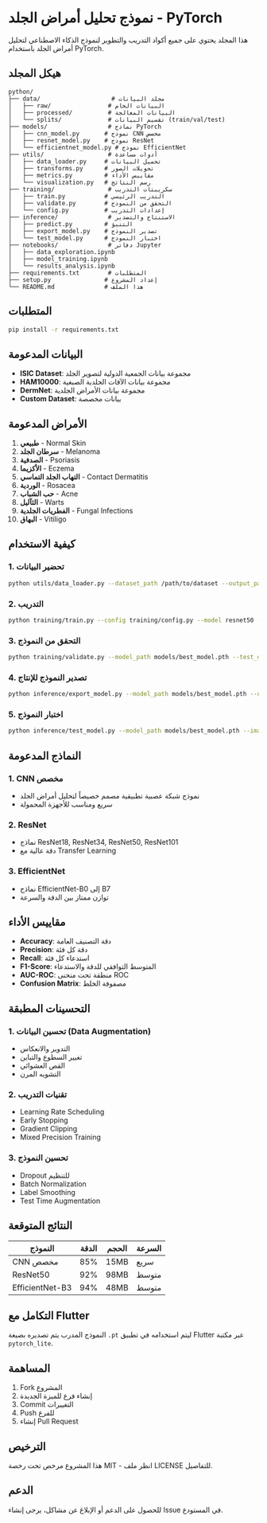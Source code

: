 # نموذج تحليل أمراض الجلد - PyTorch

هذا المجلد يحتوي على جميع أكواد التدريب والتطوير لنموذج الذكاء الاصطناعي لتحليل أمراض الجلد باستخدام PyTorch.

## هيكل المجلد

```
python/
├── data/                    # مجلد البيانات
│   ├── raw/                # البيانات الخام
│   ├── processed/          # البيانات المعالجة
│   └── splits/             # تقسيم البيانات (train/val/test)
├── models/                 # نماذج PyTorch
│   ├── cnn_model.py       # نموذج CNN مخصص
│   ├── resnet_model.py    # نموذج ResNet
│   └── efficientnet_model.py # نموذج EfficientNet
├── utils/                  # أدوات مساعدة
│   ├── data_loader.py     # تحميل البيانات
│   ├── transforms.py      # تحويلات الصور
│   ├── metrics.py         # مقاييس الأداء
│   └── visualization.py   # رسم النتائج
├── training/               # سكريبتات التدريب
│   ├── train.py           # التدريب الرئيسي
│   ├── validate.py        # التحقق من النموذج
│   └── config.py          # إعدادات التدريب
├── inference/              # الاستنتاج والتصدير
│   ├── predict.py         # التنبؤ
│   ├── export_model.py    # تصدير النموذج
│   └── test_model.py      # اختبار النموذج
├── notebooks/              # دفاتر Jupyter
│   ├── data_exploration.ipynb
│   ├── model_training.ipynb
│   └── results_analysis.ipynb
├── requirements.txt        # المتطلبات
├── setup.py               # إعداد المشروع
└── README.md              # هذا الملف
```

## المتطلبات

```bash
pip install -r requirements.txt
```

## البيانات المدعومة

- **ISIC Dataset**: مجموعة بيانات الجمعية الدولية لتصوير الجلد
- **HAM10000**: مجموعة بيانات الآفات الجلدية الصبغية
- **DermNet**: مجموعة بيانات الأمراض الجلدية
- **Custom Dataset**: بيانات مخصصة

## الأمراض المدعومة

1. **طبيعي** - Normal Skin
2. **سرطان الجلد** - Melanoma
3. **الصدفية** - Psoriasis
4. **الأكزيما** - Eczema
5. **التهاب الجلد التماسي** - Contact Dermatitis
6. **الوردية** - Rosacea
7. **حب الشباب** - Acne
8. **الثآليل** - Warts
9. **الفطريات الجلدية** - Fungal Infections
10. **البهاق** - Vitiligo

## كيفية الاستخدام

### 1. تحضير البيانات

```bash
python utils/data_loader.py --dataset_path /path/to/dataset --output_path data/processed/
```

### 2. التدريب

```bash
python training/train.py --config training/config.py --model resnet50 --epochs 100
```

### 3. التحقق من النموذج

```bash
python training/validate.py --model_path models/best_model.pth --test_data data/splits/test/
```

### 4. تصدير النموذج للإنتاج

```bash
python inference/export_model.py --model_path models/best_model.pth --output_path ../lib/assets/models/skin_disease_model.pt
```

### 5. اختبار النموذج

```bash
python inference/test_model.py --model_path models/best_model.pth --image_path test_image.jpg
```

## النماذج المدعومة

### 1. CNN مخصص
- نموذج شبكة عصبية تطبيقية مصمم خصيصاً لتحليل أمراض الجلد
- سريع ومناسب للأجهزة المحمولة

### 2. ResNet
- نماذج ResNet18, ResNet34, ResNet50, ResNet101
- دقة عالية مع Transfer Learning

### 3. EfficientNet
- نماذج EfficientNet-B0 إلى B7
- توازن ممتاز بين الدقة والسرعة

## مقاييس الأداء

- **Accuracy**: دقة التصنيف العامة
- **Precision**: دقة كل فئة
- **Recall**: استدعاء كل فئة
- **F1-Score**: المتوسط التوافقي للدقة والاستدعاء
- **AUC-ROC**: منطقة تحت منحنى ROC
- **Confusion Matrix**: مصفوفة الخلط

## التحسينات المطبقة

### 1. تحسين البيانات (Data Augmentation)
- التدوير والانعكاس
- تغيير السطوع والتباين
- القص العشوائي
- التشويه المرن

### 2. تقنيات التدريب
- Learning Rate Scheduling
- Early Stopping
- Gradient Clipping
- Mixed Precision Training

### 3. تحسين النموذج
- Dropout للتنظيم
- Batch Normalization
- Label Smoothing
- Test Time Augmentation

## النتائج المتوقعة

| النموذج | الدقة | الحجم | السرعة |
|---------|-------|-------|---------|
| CNN مخصص | 85% | 15MB | سريع |
| ResNet50 | 92% | 98MB | متوسط |
| EfficientNet-B3 | 94% | 48MB | متوسط |

## التكامل مع Flutter

النموذج المدرب يتم تصديره بصيغة `.pt` ليتم استخدامه في تطبيق Flutter عبر مكتبة `pytorch_lite`.

## المساهمة

1. Fork المشروع
2. إنشاء فرع للميزة الجديدة
3. Commit التغييرات
4. Push للفرع
5. إنشاء Pull Request

## الترخيص

هذا المشروع مرخص تحت رخصة MIT - انظر ملف LICENSE للتفاصيل.

## الدعم

للحصول على الدعم أو الإبلاغ عن مشاكل، يرجى إنشاء Issue في المستودع.